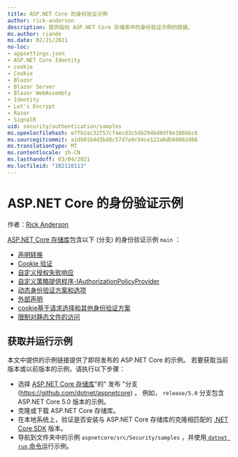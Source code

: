 ```yaml
---
title: ASP.NET Core 的身份验证示例
author: rick-anderson
description: 提供指向 ASP.NET Core 存储库中的身份验证示例的链接。
ms.author: riande
ms.date: 02/21/2021
no-loc:
- appsettings.json
- ASP.NET Core Identity
- cookie
- Cookie
- Blazor
- Blazor Server
- Blazor WebAssembly
- Identity
- Let's Encrypt
- Razor
- SignalR
uid: security/authentication/samples
ms.openlocfilehash: e7fb2ac32f57cf4ecd3c5db294bd0df8e186b6c6
ms.sourcegitcommit: a1db01b4d3bd8c57d7a9c94ce122a6db68002d66
ms.translationtype: MT
ms.contentlocale: zh-CN
ms.lasthandoff: 03/04/2021
ms.locfileid: "102110113"
---
```

# <a name="authentication-samples-for-aspnet-core"></a>ASP.NET Core 的身份验证示例

作者：[Rick Anderson](https://twitter.com/RickAndMSFT)

[ASP.NET Core 存储库](https://github.com/dotnet/aspnetcore)包含以下 (分支) 的身份验证示例 `main` ：

* [声明转换](https://github.com/dotnet/aspnetcore/tree/main/src/Security/samples/ClaimsTransformation)
* [Cookie 验证](https://github.com/dotnet/aspnetcore/tree/main/src/Security/samples/Cookies)
* [自定义授权失败响应](https://github.com/dotnet/aspnetcore/tree/main/src/Security/samples/CustomAuthorizationFailureResponse)
* [自定义策略提供程序-IAuthorizationPolicyProvider](https://github.com/dotnet/aspnetcore/tree/main/src/Security/samples/CustomPolicyProvider)
* [动态身份验证方案和选项](https://github.com/dotnet/aspnetcore/tree/main/src/Security/samples/DynamicSchemes)
* [外部声明](https://github.com/dotnet/aspnetcore/tree/main/src/Security/samples/Identity.ExternalClaims)
* [cookie基于请求选择和其他身份验证方案](https://github.com/dotnet/aspnetcore/tree/main/src/Security/samples/PathSchemeSelection)
* [限制对静态文件的访问](https://github.com/dotnet/aspnetcore/tree/main/src/Security/samples/StaticFilesAuth)

## <a name="obtain-and-run-the-samples"></a>获取并运行示例

本文中提供的示例链接提供了即将发布的 ASP.NET Core 的示例。 若要获取当前版本或以前版本的示例，请执行以下步骤：

* 选择 [ASP.NET Core 存储库](https://github.com/dotnet/aspnetcore)"的" 发布 "分支 (https://github.com/dotnet/aspnetcore) 。 例如， `release/5.0` 分支包含 ASP.NET Core 5.0 版本的示例。
* 克隆或下载 ASP.NET Core 存储库。
* 在本地系统上，验证是否安装与 ASP.NET Core 存储库的克隆相匹配的 [.NET Core SDK](https://dotnet.microsoft.com/download/dotnet-core) 版本。
* 导航到文件夹中的示例 `aspnetcore/src/Security/samples` ，并使用[ `dotnet run` 命令](/dotnet/core/tools/dotnet-run)运行示例。
